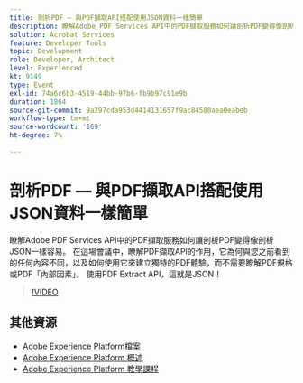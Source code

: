 ```yaml
---
title: 剖析PDF — 與PDF擷取API搭配使用JSON資料一樣簡單
description: 瞭解Adobe PDF Services API中的PDF擷取服務如何讓剖析PDF變得像剖析JSON一樣容易。 在這場會議中，瞭解PDF擷取API的作用，它為何與您之前看到的任何內容不同，以及如何使用它來建立獨特的PDF體驗，而不需要瞭解PDF規格或PDF「內部因素」。 使用PDF Extract API，這就是JSON！
solution: Acrobat Services
feature: Developer Tools
topic: Development
role: Developer, Architect
level: Experienced
kt: 9149
type: Event
exl-id: 74a6c6b3-4519-44bb-97b6-fb9b97c91e9b
duration: 1864
source-git-commit: 9a297cda953d4414131657f9ac84580aea0eabeb
workflow-type: tm+mt
source-wordcount: '169'
ht-degree: 7%

---
```


# 剖析PDF — 與PDF擷取API搭配使用JSON資料一樣簡單

瞭解Adobe PDF Services API中的PDF擷取服務如何讓剖析PDF變得像剖析JSON一樣容易。 在這場會議中，瞭解PDF擷取API的作用，它為何與您之前看到的任何內容不同，以及如何使用它來建立獨特的PDF體驗，而不需要瞭解PDF規格或PDF「內部因素」。 使用PDF Extract API，這就是JSON！


>[!VIDEO](https://video.tv.adobe.com/v/337600/?quality=12&learn=on&hidetitle=true)

## 其他資源

- [Adobe Experience Platform檔案](https://experienceleague.adobe.com/docs/experience-platform.html)
- [Adobe Experience Platform 概述](https://experienceleague.adobe.com/docs/experience-platform/landing/home.html?lang=zh-Hant)
- [Adobe Experience Platform 教學課程](https://experienceleague.adobe.com/docs/platform-learn/tutorials/overview.html?lang=zh-Hant)
